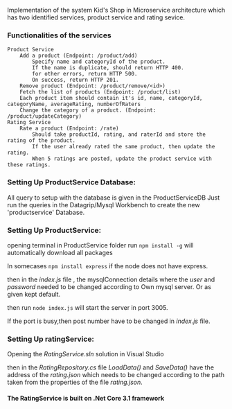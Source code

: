 Implementation of the system Kid's Shop in Microservice architecture which has two identified services, product service and rating sevice.

### Functionalities of the services

    Product Service
        Add a product (Endpoint: /product/add)
            Specify name and categoryId of the product.
            If the name is duplicate, should return HTTP 400.
            for other errors, return HTTP 500.
            On success, return HTTP 201.
        Remove product (Endpoint: /product/remove/<id>)
        Fetch the list of products (Endpoint: /product/list)
        Each product item should contain it's id, name, categoryId, categoryName, averageRating, numberOfRaters
        Change the category of a product. (Endpoint: /product/updateCategory)
    Rating Service
        Rate a product (Endpoint: /rate)
            Should take productId, rating, and raterId and store the rating of the product.
            If the user already rated the same product, then update the rating.
            When 5 ratings are posted, update the product service with these ratings.


### Setting Up ProductService Database: ###

All query to setup with the database is given in the ProductServiceDB
Just run the queries in the Datagrip/Mysql Workbench to create the new 'productservice' Database.

### Setting Up ProductService: ###

opening terminal in ProductService folder
run `npm install -g` will automatically download all packages

In somecases `npm install express` if the node does not have express. 

then in the _index.js_ file , the mysqlConnection details where the _user_ and _password_ needed to be changed according to Own mysql server. Or as given kept default.

then run `node index.js` will start the server in port 3005. 

If the port is busy,then post number have to be changed in _index.js_ file.

### Setting Up ratingService: ###

Opening the _RatingService.sln_ solution in Visual Studio

then in the _RatingRepository.cs_ file _LoadData()_ and _SaveData()_ have the address of the _rating.json_ which needs to be changed according to the path taken from the properties of the file _rating.json_.

#### The RatingService is built on .Net Core 3.1 framework ####
